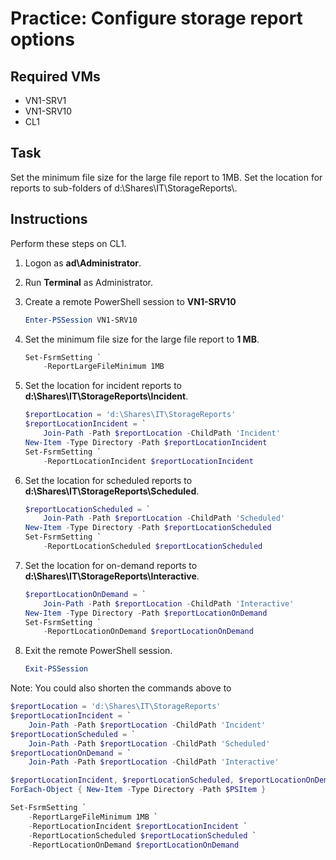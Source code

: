 # Practice: Configure storage report options

## Required VMs

* VN1-SRV1
* VN1-SRV10
* CL1

## Task

Set the minimum file size for the large file report to 1MB. Set the location for reports to sub-folders of d:\\Shares\\IT\\StorageReports\\.

## Instructions

Perform these steps on CL1.

1. Logon as **ad\Administrator**.
1. Run **Terminal** as Administrator.
1. Create a remote PowerShell session to **VN1-SRV10**

    ````powershell
    Enter-PSSession VN1-SRV10
    ````

1. Set the minimum file size for the large file report to **1 MB**.

    ````powershell
    Set-FsrmSetting `
        -ReportLargeFileMinimum 1MB
    ````

1. Set the location for incident reports to **d:\\Shares\\IT\\StorageReports\\Incident**.

    ````powershell
    $reportLocation = 'd:\Shares\IT\StorageReports'
    $reportLocationIncident = `
        Join-Path -Path $reportLocation -ChildPath 'Incident'
    New-Item -Type Directory -Path $reportLocationIncident
    Set-FsrmSetting `
        -ReportLocationIncident $reportLocationIncident
    ````

1. Set the location for scheduled reports to **d:\\Shares\\IT\\StorageReports\\Scheduled**.

    ````powershell
    $reportLocationScheduled = `
        Join-Path -Path $reportLocation -ChildPath 'Scheduled'
    New-Item -Type Directory -Path $reportLocationScheduled
    Set-FsrmSetting `
        -ReportLocationScheduled $reportLocationScheduled
    ````

1. Set the location for on-demand reports to **d:\\Shares\\IT\\StorageReports\\Interactive**.

    ````powershell
    $reportLocationOnDemand = `
        Join-Path -Path $reportLocation -ChildPath 'Interactive'
    New-Item -Type Directory -Path $reportLocationOnDemand
    Set-FsrmSetting `
        -ReportLocationOnDemand $reportLocationOnDemand
    ````

1. Exit the remote PowerShell session.

    ````powershell
    Exit-PSSession
    ````

Note: You could also shorten the commands above to

````powershell
$reportLocation = 'd:\Shares\IT\StorageReports'
$reportLocationIncident = `
    Join-Path -Path $reportLocation -ChildPath 'Incident'
$reportLocationScheduled = `
    Join-Path -Path $reportLocation -ChildPath 'Scheduled'
$reportLocationOnDemand = `
    Join-Path -Path $reportLocation -ChildPath 'Interactive'

$reportLocationIncident, $reportLocationScheduled, $reportLocationOnDemand |
ForEach-Object { New-Item -Type Directory -Path $PSItem }

Set-FsrmSetting `
    -ReportLargeFileMinimum 1MB `
    -ReportLocationIncident $reportLocationIncident `
    -ReportLocationScheduled $reportLocationScheduled `
    -ReportLocationOnDemand $reportLocationOnDemand 
````
